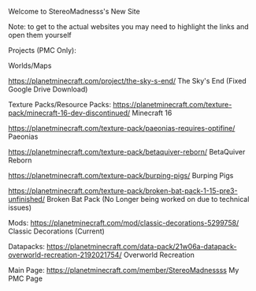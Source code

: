 Welcome to StereoMadnesss's New Site

Note: to get to the actual websites you may need to highlight the links and open them yourself

Projects (PMC Only):


Worlds/Maps

https://planetminecraft.com/project/the-sky-s-end/ The Sky's End (Fixed Google Drive Download)

Texture Packs/Resource Packs:
https://planetminecraft.com/texture-pack/minecraft-16-dev-discontinued/ Minecraft 16

https://planetminecraft.com/texture-pack/paeonias-requires-optifine/ Paeonias

https://planetminecraft.com/texture-pack/betaquiver-reborn/ BetaQuiver Reborn

https://planetminecraft.com/texture-pack/burping-pigs/ Burping Pigs

https://planetminecraft.com/texture-pack/broken-bat-pack-1-15-pre3-unfinished/ Broken Bat Pack (No Longer being worked on due to technical issues)

Mods:
https://planetminecraft.com/mod/classic-decorations-5299758/ Classic Decorations (Current)

Datapacks:
https://planetminecraft.com/data-pack/21w06a-datapack-overworld-recreation-2192021754/ Overworld Recreation

Main Page:
https://planetminecraft.com/member/StereoMadnessss My PMC Page
